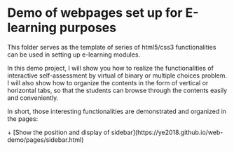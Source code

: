 # Demo of webpages set up for E-learning purposes
<p>This folder serves as the template of series of html5/css3 functionalities can be used in setting up e-learning modules.</p>
<p>In this demo project, I will show you how to realize the functionalities of interactive self-assessment by virtual of binary or multiple choices problem. I will also show how to organize the contents in the form of vertical or horizontal tabs, so that the students can browse through the contents easily and conveniently.</p>
<p>In short, those interesting functionalities are demonstrated and organized in the pages:</p>
+ [Show the position and display of sidebar](https://ye2018.github.io/web-demo/pages/sidebar.html)
